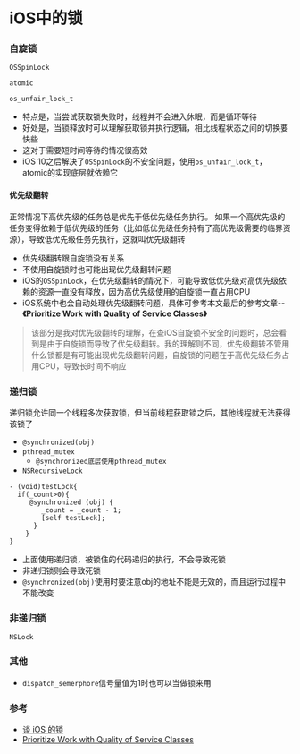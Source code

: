 # iOS中的锁

### 自旋锁

`OSSpinLock`

`atomic`

`os_unfair_lock_t`


- 特点是，当尝试获取锁失败时，线程并不会进入休眠，而是循环等待
- 好处是，当锁释放时可以理解获取锁并执行逻辑，相比线程状态之间的切换要快些
- 这对于需要短时间等待的情况很高效
- iOS 10之后解决了`OSSpinLock`的不安全问题，使用`os_unfair_lock_t`，atomic的实现底层就依赖它

#### 优先级翻转

正常情况下高优先级的任务总是优先于低优先级任务执行。
如果一个高优先级的任务变得依赖于低优先级的任务（比如低优先级任务持有了高优先级需要的临界资源），导致低优先级任务先执行，这就叫优先级翻转

- 优先级翻转跟自旋锁没有关系
- 不使用自旋锁时也可能出现优先级翻转问题
- iOS的`OSSpinLock`，在优先级翻转的情况下，可能导致低优先级对高优先级依赖的资源一直没有释放，因为高优先级使用的自旋锁一直占用CPU
- iOS系统中也会自动处理优先级翻转问题，具体可参考本文最后的参考文章--**《Prioritize Work with Quality of Service Classes》**

> 该部分是我对优先级翻转的理解，在查iOS自旋锁不安全的问题时，总会看到是由于自旋锁而导致了优先级翻转。我的理解则不同，优先级翻转不管用什么锁都是有可能出现优先级翻转问题，自旋锁的问题在于高优先级任务占用CPU，导致长时间不响应

### 递归锁

递归锁允许同一个线程多次获取锁，但当前线程获取锁之后，其他线程就无法获得该锁了

- `@synchronized(obj)`
- `pthread_mutex`
	- `@synchronized底层使用pthread_mutex`
- `NSRecursiveLock`

```
- (void)testLock{
  if(_count>0){ 
     @synchronized (obj) {
        _count = _count - 1;
        [self testLock];
      }
    }
}
```

- 上面使用递归锁，被锁住的代码递归的执行，不会导致死锁
- 非递归锁则会导致死锁
- `@synchronized(obj)`使用时要注意obj的地址不能是无效的，而且运行过程中不能改变

### 非递归锁

`NSLock`

### 其他

- `dispatch_semerphore`信号量值为1时也可以当做锁来用

### 参考

- [谈 iOS 的锁](http://zenonhuang.me/2018/03/08/technology/2018-03-01-LockForiOS/)
- [Prioritize Work with Quality of Service Classes](https://developer.apple.com/library/archive/documentation/Performance/Conceptual/EnergyGuide-iOS/PrioritizeWorkWithQoS.html#//apple_ref/doc/uid/TP40015243-CH39)


